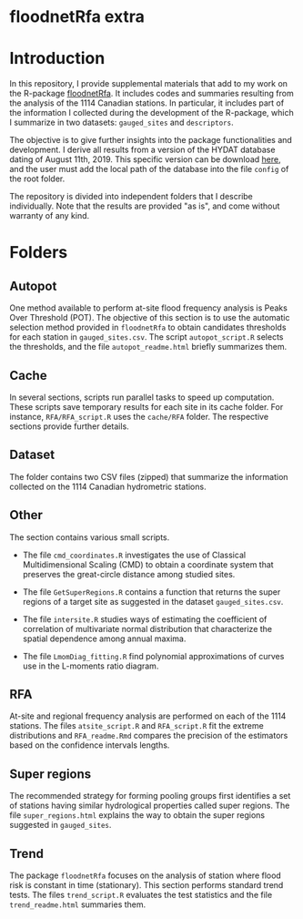 # floodnetRfa extra

# Introduction

In this repository, I provide supplemental materials that add to my work on the R-package [floodnetRfa](https://github.com/floodnetProject16). 
It includes codes and summaries resulting from the analysis of the 1114 Canadian stations.
In particular, it includes part of the information I collected during the development of the R-package, which I summarize in two datasets: `gauged_sites` and `descriptors`.

The objective is to give further insights into the package functionalities and development. 
I derive all results from a version of the HYDAT database dating of August 11th, 2019. 
This specific version can be download [here](https://drive.google.com/file/d/1YI8pmB0U2Tp9FVVPpu2So8SmWIid9PsP/view?usp=sharing), and the user must add the local path of the database into the file `config` of the root folder.

The repository is divided into independent folders that I describe individually.
Note that the results are provided "as is",  and come without warranty of any kind. 

# Folders

## Autopot

One method available to perform at-site flood frequency analysis is Peaks Over Threshold (POT). 
The objective of this section is to use the automatic selection method provided in `floodnetRfa` to obtain candidates thresholds for each station in `gauged_sites.csv`. 
The script `autopot_script.R` selects the thresholds, and the file `autopot_readme.html` briefly summarizes them.

## Cache

In several sections, scripts run parallel tasks to speed up computation. 
These scripts save temporary results for each site in its cache folder. 
For instance, `RFA/RFA_script.R` uses the `cache/RFA` folder. 
The respective sections provide further details.

## Dataset

The folder contains two CSV files (zipped) that summarize the information collected on the 1114 Canadian hydrometric stations.

## Other

The section contains various small scripts. 

* The file `cmd_coordinates.R` investigates the use of Classical Multidimensional Scaling (CMD) to obtain a coordinate system that preserves the great-circle distance among studied sites. 

* The file `GetSuperRegions.R` contains a function that returns the super regions of a target site as suggested in the dataset `gauged_sites.csv`.

* The file `intersite.R` studies ways of estimating the coefficient of correlation of multivariate normal distribution that characterize the spatial dependence among annual maxima.

* The file `LmomDiag_fitting.R` find polynomial approximations of curves use in the L-moments ratio diagram. 

## RFA

At-site and regional frequency analysis are performed on each of the 1114 stations. 
The files `atsite_script.R` and `RFA_script.R` fit the extreme distributions and  `RFA_readme.Rmd` compares the precision of the estimators based on the confidence intervals lengths. 

## Super regions

The recommended strategy for forming pooling groups first identifies a set of stations having similar hydrological properties called super regions. The file `super_regions.html` explains the way to obtain the super regions suggested in `gauged_sites`. 

## Trend

The package `floodnetRfa` focuses on the analysis of station where flood risk is constant in time (stationary). 
This section performs standard trend tests.
The files `trend_script.R` evaluates the test statistics and the file `trend_readme.html` summaries them.


